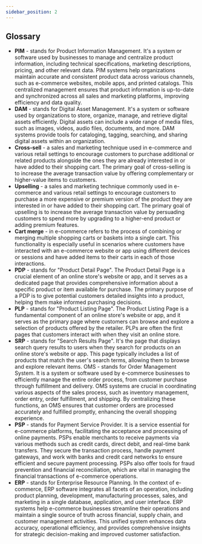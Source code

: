```yaml
---
sidebar_position: 2
---
```


## Glossary

- **PIM** - stands for Product Information Management. It's a system or software used by businesses to manage and centralize product information, including technical specifications, marketing descriptions, pricing, and other relevant data. PIM systems help organizations maintain accurate and consistent product data across various channels, such as e-commerce websites, mobile apps, and printed catalogs. This centralized management ensures that product information is up-to-date and synchronized across all sales and marketing platforms, improving efficiency and data quality.
- **DAM** - stands for Digital Asset Management. It's a system or software used by organizations to store, organize, manage, and retrieve digital assets efficiently. Digital assets can include a wide range of media files, such as images, videos, audio files, documents, and more. DAM systems provide tools for cataloging, tagging, searching, and sharing digital assets within an organization.
- **Cross-sell** - a sales and marketing technique used in e-commerce and various retail settings to encourage customers to purchase additional or related products alongside the ones they are already interested in or have added to their shopping cart. The primary goal of cross-selling is to increase the average transaction value by offering complementary or higher-value items to customers.
- **Upselling** - a sales and marketing technique commonly used in e-commerce and various retail settings to encourage customers to purchase a more expensive or premium version of the product they are interested in or have added to their shopping cart. The primary goal of upselling is to increase the average transaction value by persuading customers to spend more by upgrading to a higher-end product or adding premium features.
- **Cart merge** - in e-commerce refers to the process of combining or merging multiple shopping carts or baskets into a single cart. This functionality is especially useful in scenarios where customers have interacted with an e-commerce website or app using different devices or sessions and have added items to their carts in each of those interactions.
- **PDP** - stands for "Product Detail Page". The Product Detail Page is a crucial element of an online store's website or app, and it serves as a dedicated page that provides comprehensive information about a specific product or item available for purchase. The primary purpose of a PDP is to give potential customers detailed insights into a product, helping them make informed purchasing decisions.
- **PLP** - stands for "Product Listing Page". The Product Listing Page is a fundamental component of an online store's website or app, and it serves as the primary page where customers can browse and explore a selection of products offered by the retailer. PLPs are often the first pages that customers interact with when they visit an online store.
- **SRP** - stands for "Search Results Page". It's the page that displays search query results to users when they search for products on an online store's website or app. This page typically includes a list of products that match the user's search terms, allowing them to browse and explore relevant items.
OMS - stands for Order Management System. It is a system or software used by e-commerce businesses to efficiently manage the entire order process, from customer purchase through fulfillment and delivery. OMS systems are crucial in coordinating various aspects of the sales process, such as inventory management, order entry, order fulfillment, and shipping. By centralizing these functions, an OMS ensures that customer orders are processed accurately and fulfilled promptly, enhancing the overall shopping experience.
- **PSP** - stands for Payment Service Provider. It is a service essential for e-commerce platforms, facilitating the acceptance and processing of online payments. PSPs enable merchants to receive payments via various methods such as credit cards, direct debit, and real-time bank transfers. They secure the transaction process, handle payment gateways, and work with banks and credit card networks to ensure efficient and secure payment processing. PSPs also offer tools for fraud prevention and financial reconciliation, which are vital in managing the financial transactions of e-commerce operations.
- **ERP** - stands for Enterprise Resource Planning. In the context of e-commerce, ERP software integrates all facets of an operation, including product planning, development, manufacturing processes, sales, and marketing in a single database, application, and user interface. ERP systems help e-commerce businesses streamline their operations and maintain a single source of truth across financial, supply chain, and customer management activities. This unified system enhances data accuracy, operational efficiency, and provides comprehensive insights for strategic decision-making and improved customer satisfaction.